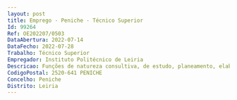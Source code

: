 ```yaml
--- 
layout: post
title: Emprego - Peniche - Técnico Superior
Id: 99264
Ref: OE202207/0503
DataAbertura: 2022-07-14
DataFecho: 2022-07-28
Trabalho: Técnico Superior
Empregador: Instituto Politécnico de Leiria
Descricao: Funções de natureza consultiva, de estudo, planeamento, elaboração depareceres e projetos, com responsabilidade e autonomia técnica e enquadramento superior qualificado, no Gabinete de Imagem e Relações com o Exterior (GIRE) da ESTM, nomeadamente •	Organização e coordenação de eventos ou cerimónias, incluindo a direção do cerimonial de Estado, académico ou social •	Organização e receção de visitas de escolas secundárias e profissionais •	Apresentação da escola e dos cursos a diversos tipos de públicos, nacionais ou internacionais •	Representação do Politécnico Escola em feiras, exposições ou outros eventos externos •	Organização e acompanhamento de processos de mobilidade internacional •	Organização e acompanhamento de atividades para acolhimento de estudantes, docentes ou técnicos estrangeiros •	Gestão de casos de estudantes com necessidades educativas especiais.
CodigoPostal: 2520-641 PENICHE
Concelho: Peniche
Distrito: Leiria
--- 
```

